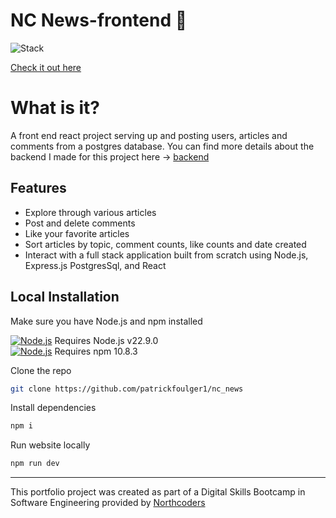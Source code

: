 # NC News-frontend 📰

![Stack](https://skillicons.dev/icons?i=js,nodejs,react,css)

[Check it out here](https://news-spin.netlify.app/)

# What is it?

A front end react project serving up and posting users, articles and comments from a postgres database. You can find more details about the backend I made for this project here -> [backend](https://news-spin.netlify.app/) 

## Features

- Explore through various articles
- Post and delete comments
- Like your favorite articles
- Sort articles by topic, comment counts, like counts and date created
- Interact with a full stack application built from scratch using Node.js, Express.js PostgresSql, and React 


## Local Installation

Make sure you have Node.js and npm installed

[![Node.js](https://skillicons.dev/icons?i=nodejs)](https://nodejs.org/en/download) Requires Node.js v22.9.0  
[![Node.js](https://skillicons.dev/icons?i=npm)](https://docs.npmjs.com/downloading-and-installing-node-js-and-npm) Requires npm 10.8.3

Clone the repo

```sh
git clone https://github.com/patrickfoulger1/nc_news
```

Install dependencies

```sh
npm i
```

Run website locally

```sh
npm run dev
```

---

This portfolio project was created as part of a Digital Skills Bootcamp in Software Engineering provided by [Northcoders](https://northcoders.com/)
